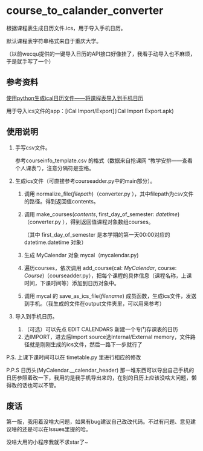 # course_to_calander_converter
根据课程表生成日历文件.ics，用于导入手机日历。

默认课程表字符串格式来自于重庆大学。

（以前wecqu提供的一键导入日历的API接口好像挂了，我看手动导入也不麻烦，于是就手写了一个）



## 参考资料

[使用python生成ical日历文件——将课程表导入到手机日历](https://www.cnblogs.com/zhongbr/p/python_calender.html)

用于导入ics文件的app：[iCal Import/Export](iCal Import Export.apk)



## 使用说明

1. 手写csv文件。

   参考courseinfo_template.csv 的格式（数据来自抢课网 “教学安排——查看个人课表”），注意分隔符是空格。

2. 生成ics文件（可直接参考courseadder.py中的main部分）。

   1. 调用 normalize_file(*filepath*)（converter.py ），其中filepath为csv文件的路径。得到返回值contents。

   2. 调用 make_courses(*contents*, first_day_of_semester: *datetime*)（converter.py ），得到返回值课程对象数组courses。

      （其中 first_day_of_semester 是本学期的第一天00:00对应的 datetime.datetime 对象）

   3. 生成 MyCalendar 对象 mycal（mycalendar.py) 
   4. 遍历courses，依次调用 add_course(cal: *MyCalendar*, course: *Course*)（courseadder.py），把每个课程的具体信息（课程名称，上课时间，下课时间等）添加到日历对象中。
   5. 调用 mycal 的 save_as_ics_file(*filename*) 成员函数，生成ics文件，发送到手机。（我生成的文件在output文件夹里，可以用来参考）

3. 导入到手机日历。

   1. （可选）可以先点 EDIT CALENDARS 新建一个专门存课表的日历
   2. 选IMPORT，进去后Import source选Internal/External memory，文件路径就是刚刚生成的ics文件，然后一路下一步就行了

   

P.S. 上课下课时间可以在 timetable.py 里进行相应的修改

P.P.S 日历头(MyCalendar.__calendar_header) 那一堆东西可以导出自己手机的日历参照着改一下，我用的是我手机导出来的，在别的日历上应该没啥大问题，懒得改的话也可以不管。



## 废话

第一版，我用着没啥大问题，如果有bug建议自己改改代码。不过有问题、意见建议啥的还是可以在Issues里提的哈。

没啥大用的小程序我就不求star了~